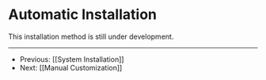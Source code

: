 # Automatic Installation

This installation method is still under development. <!-- TODO -->

---

- Previous: [[System Installation]]
- Next: [[Manual Customization]]
